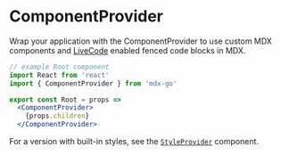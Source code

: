 
# ComponentProvider

Wrap your application with the ComponentProvider to use custom MDX components and [LiveCode](/LiveCode) enabled fenced code blocks in MDX.

```jsx
// example Root component
import React from 'react'
import { ComponentProvider } from 'mdx-go'

export const Root = props =>
  <ComponentProvider>
    {props.children}
  </ComponentProvider>
```

For a version with built-in styles, see the [`StyleProvider`](/StyleProvider) component.

